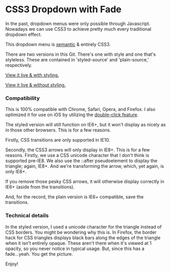 CSS3 Dropdown with Fade
========================

In the past, dropdown menus were only possible through Javascript. Nowadays we can use CSS3 to achieve pretty much every traditional dropdown effect.

This dropdown menu is [semantic][sem] & entirely CSS3.

There are two versions in this Git. There's one with style and one that's styleless. These are contained in 'styled-source' and 'plain-source,' respectively.

[View it live & with styling.][style]

[View it live & without styling.][plain]

[sem]: http://en.wikipedia.org/wiki/Semantic_Web "Semantic Web"
[style]: http://jmeas.com/projects/git/dd1/style/menu.html  "CSS3 Dropdown with Fade, Styled"
[plain]: http://jmeas.com/projects/git/dd1/plain/menu.html  "CSS3 Dropdown with Fade, Plain"

### Compatibility

This is 100% compatible with Chrome, Safari, Opera, and Firefox. I also optimized it for use on iOS by utilizing the [double-click feature][click].

[click]: http://www.nczonline.net/blog/2012/07/05/ios-has-a-hover-problem/ "iOS Double Click"

The styled version will still function on IE6+, but it won't display as nicely as in those other browsers. This is for a few reasons.

Firstly, CSS transitions are only supported in IE10.

Secondly, the CSS3 arrows will only display in IE8+. This is for a few reasons. Firstly, we use a CSS unicode character that I don't think is supported pre-IE8. We also use the ::after pseudoelement to display the triangle; again, IE8+. And we're transforming the arrow, which, yet again, is only IE8+.

If you remove those pesky CSS arrows, it will otherwise display correctly in IE6+ (aside from the transitions).

And, for the record, the plain version is IE6+ compatible, save the transitions.

### Technical details

In the styled version, I used a unicode character for the triangle instead of CSS borders. You might be wondering why this is. In Firefox, the border hack for CSS triangles displays black bars along the edges of the triangle when it isn't entirely opaque. These aren't there when it's viewed at 1 opacity, so you never notice in typical usage. But, since this has a fade...yeah. You get the picture.

Enjoy!
